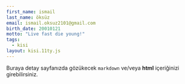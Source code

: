 ```yaml
---
first_name: ismail 
last_name: öksüz
email: ismail.oksuz2101@gmail.com
birth_date: 20010121
motto: "Live fast die young!"
tags:
  - kisi
layout: kisi.11ty.js
---
```

Buraya detay sayfanızda gözükecek `markdown` ve/veya <b>html</b> içeriğinizi girebilirsiniz.